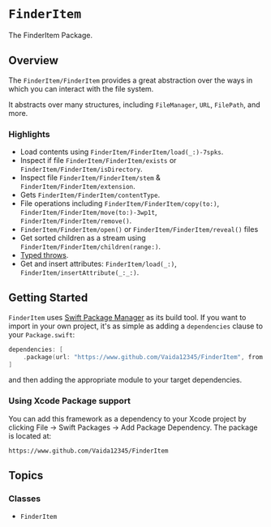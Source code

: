 # ``FinderItem``

The FinderItem Package.

## Overview

The ``FinderItem/FinderItem`` provides a great abstraction over the ways in which you can interact with the file system.

It abstracts over many structures, including `FileManager`, `URL`, `FilePath`, and more.

### Highlights
- Load contents using ``FinderItem/FinderItem/load(_:)-7spks``.
- Inspect if file ``FinderItem/FinderItem/exists`` or ``FinderItem/FinderItem/isDirectory``.
- Inspect file ``FinderItem/FinderItem/stem`` & ``FinderItem/FinderItem/extension``.
- Gets ``FinderItem/FinderItem/contentType``.
- File operations including ``FinderItem/FinderItem/copy(to:)``,  ``FinderItem/FinderItem/move(to:)-3wp1t``, ``FinderItem/FinderItem/remove()``.
- ``FinderItem/FinderItem/open()`` or ``FinderItem/FinderItem/reveal()`` files
- Get sorted children as a stream using ``FinderItem/FinderItem/children(range:)``.
- [Typed throws](``FinderItem/FinderItem/FileError``).
- Get and insert attributes: ``FinderItem/load(_:)``, ``FinderItem/insertAttribute(_:_:)``.


## Getting Started

`FinderItem` uses [Swift Package Manager](https://www.swift.org/documentation/package-manager/) as its build tool. If you want to import in your own project, it's as simple as adding a `dependencies` clause to your `Package.swift`:
```swift
dependencies: [
    .package(url: "https://www.github.com/Vaida12345/FinderItem", from: "1.0.0")
]
```
and then adding the appropriate module to your target dependencies.

### Using Xcode Package support

You can add this framework as a dependency to your Xcode project by clicking File -> Swift Packages -> Add Package Dependency. The package is located at:
```
https://www.github.com/Vaida12345/FinderItem
```

## Topics
### Classes
- ``FinderItem``
